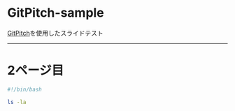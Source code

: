 # GitPitch-sample
[GitPitch](https://gitpitch.com/)を使用したスライドテスト

---

# 2ページ目
```sh
#!/bin/bash

ls -la
```
